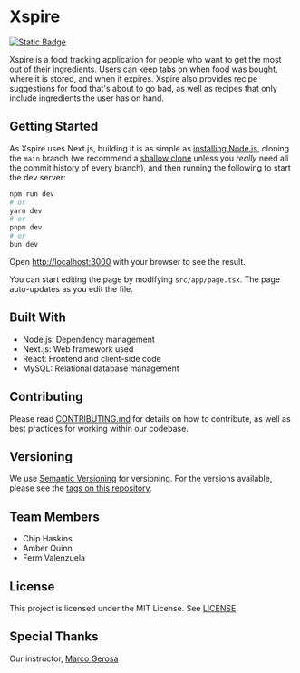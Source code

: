# Xspire
[![Static Badge](https://img.shields.io/badge/Version-0.0.0--alpha-blue?logo=semver)](https://github.com/kbchip/xspire/releases/tag/v0.0.0-alpha)

Xspire is a food tracking application for people who want to get the most out of their ingredients. Users can keep tabs on when food was bought, where it is stored, and when it expires. Xspire also provides recipe suggestions for food that's about to go bad, as well as recipes that only include ingredients the user has on hand.

## Getting Started

As Xspire uses Next.js, building it is as simple as [installing Node.js](https://nodejs.org/en/download), cloning the `main` branch (we recommend a [shallow clone](https://git-scm.com/docs/shallow) unless you _really_ need all the commit history of every branch), and then running the following to start the dev server:

```bash
npm run dev
# or
yarn dev
# or
pnpm dev
# or
bun dev
```

Open [http://localhost:3000](http://localhost:3000) with your browser to see the result.

You can start editing the page by modifying `src/app/page.tsx`. The page auto-updates as you edit the file.

## Built With
- Node.js: Dependency management
- Next.js: Web framework used
- React: Frontend and client-side code
- MySQL: Relational database management

## Contributing

Please read [CONTRIBUTING.md](https://github.com/kbchip/xspire/CONTRIBUTING.md) for details on how to contribute, as well as best practices for working within our codebase.

## Versioning

We use [Semantic Versioning](https://semver.org/) for versioning. For the versions available, please see the [tags on this repository](https://github.com/kbchip/xspire/tags).

## Team Members

- Chip Haskins
- Amber Quinn
- Ferm Valenzuela

## License

This project is licensed under the MIT License. See [LICENSE](https://github.com/kbchip/xspire/LICENSE).

## Special Thanks

Our instructor, [Marco Gerosa](https://github.com/marcogerosa)
